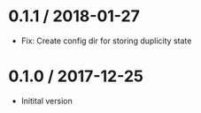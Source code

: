 # 0.1.1 / 2018-01-27

  * Fix: Create config dir for storing duplicity state

# 0.1.0 / 2017-12-25

  * Initital version
